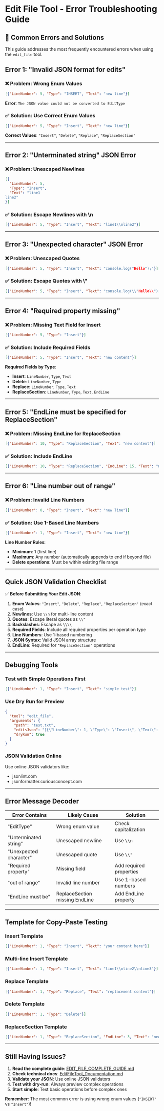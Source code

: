 ﻿# Edit File Tool - Error Troubleshooting Guide

## 🚨 Common Errors and Solutions

This guide addresses the most frequently encountered errors when using the `edit_file` tool.

## Error 1: "Invalid JSON format for edits"

### ❌ Problem: Wrong Enum Values
```json
[{"LineNumber": 5, "Type": "INSERT", "Text": "new line"}]
```
**Error**: `The JSON value could not be converted to EditType`

### ✅ Solution: Use Correct Enum Values
```json
[{"LineNumber": 5, "Type": "Insert", "Text": "new line"}]
```

**Correct Values**: `"Insert"`, `"Delete"`, `"Replace"`, `"ReplaceSection"`

---

## Error 2: "Unterminated string" JSON Error

### ❌ Problem: Unescaped Newlines
```json
[{
  "LineNumber": 5,
  "Type": "Insert",
  "Text": "line1
line2"
}]
```

### ✅ Solution: Escape Newlines with \\n
```json
[{"LineNumber": 5, "Type": "Insert", "Text": "line1\\nline2"}]
```

---

## Error 3: "Unexpected character" JSON Error

### ❌ Problem: Unescaped Quotes
```json
[{"LineNumber": 5, "Type": "Insert", "Text": "console.log("Hello");"}]
```

### ✅ Solution: Escape Quotes with \\"
```json
[{"LineNumber": 5, "Type": "Insert", "Text": "console.log(\\"Hello\\");"}]
```

---

## Error 4: "Required property missing"

### ❌ Problem: Missing Text Field for Insert
```json
[{"LineNumber": 5, "Type": "Insert"}]
```

### ✅ Solution: Include Required Fields
```json
[{"LineNumber": 5, "Type": "Insert", "Text": "new content"}]
```

**Required Fields by Type**:
- **Insert**: `LineNumber`, `Type`, `Text`
- **Delete**: `LineNumber`, `Type`
- **Replace**: `LineNumber`, `Type`, `Text`
- **ReplaceSection**: `LineNumber`, `Type`, `Text`, `EndLine`

---

## Error 5: "EndLine must be specified for ReplaceSection"

### ❌ Problem: Missing EndLine for ReplaceSection
```json
[{"LineNumber": 10, "Type": "ReplaceSection", "Text": "new content"}]
```

### ✅ Solution: Include EndLine
```json
[{"LineNumber": 10, "Type": "ReplaceSection", "EndLine": 15, "Text": "new content"}]
```

---

## Error 6: "Line number out of range"

### ❌ Problem: Invalid Line Numbers
```json
[{"LineNumber": 0, "Type": "Insert", "Text": "new line"}]
```

### ✅ Solution: Use 1-Based Line Numbers
```json
[{"LineNumber": 1, "Type": "Insert", "Text": "new line"}]
```

**Line Number Rules**:
- **Minimum**: 1 (first line)
- **Maximum**: Any number (automatically appends to end if beyond file)
- **Delete operations**: Must be within existing file range

---

## Quick JSON Validation Checklist

✅ **Before Submitting Your Edit JSON**:

1. **Enum Values**: `"Insert"`, `"Delete"`, `"Replace"`, `"ReplaceSection"` (exact case)
2. **Newlines**: Use `\\n` for multi-line content
3. **Quotes**: Escape literal quotes as `\\"` 
4. **Backslashes**: Escape as `\\\\` 
5. **Required Fields**: Include all required properties per operation type
6. **Line Numbers**: Use 1-based numbering
7. **JSON Syntax**: Valid JSON array structure
8. **EndLine**: Required for `"ReplaceSection"` operations

---

## Debugging Tools

### Test with Simple Operations First
```json
[{"LineNumber": 1, "Type": "Insert", "Text": "simple test"}]
```

### Use Dry Run for Preview
```json
{
  "tool": "edit_file",
  "arguments": {
    "path": "test.txt",
    "editsJson": "[{\"LineNumber\": 1, \"Type\": \"Insert\", \"Text\": \"test\"}]",
    "dryRun": true
  }
}
```

### JSON Validation Online
Use online JSON validators like:
- jsonlint.com
- jsonformatter.curiousconcept.com

---

## Error Message Decoder

| Error Contains | Likely Cause | Solution |
|----------------|--------------|----------|
| "EditType" | Wrong enum value | Check capitalization |
| "Unterminated string" | Unescaped newline | Use `\\n` |
| "Unexpected character" | Unescaped quote | Use `\\"` |
| "Required property" | Missing field | Add required properties |
| "out of range" | Invalid line number | Use 1-based numbers |
| "EndLine must be" | ReplaceSection missing EndLine | Add EndLine property |

---

## Template for Copy-Paste Testing

### Insert Template
```json
[{"LineNumber": 1, "Type": "Insert", "Text": "your content here"}]
```

### Multi-line Insert Template  
```json
[{"LineNumber": 1, "Type": "Insert", "Text": "line1\\nline2\\nline3"}]
```

### Replace Template
```json
[{"LineNumber": 1, "Type": "Replace", "Text": "replacement content"}]
```

### Delete Template
```json
[{"LineNumber": 1, "Type": "Delete"}]
```

### ReplaceSection Template
```json
[{"LineNumber": 1, "Type": "ReplaceSection", "EndLine": 3, "Text": "new section content"}]
```

---

## Still Having Issues?

1. **Read the complete guide**: [EDIT_FILE_COMPLETE_GUIDE.md](./EDIT_FILE_COMPLETE_GUIDE.md)
2. **Check technical docs**: [EditFileTool_Documentation.md](./EditFileTool_Documentation.md)
3. **Validate your JSON**: Use online JSON validators
4. **Test with dry-run**: Always preview complex operations
5. **Start simple**: Test basic operations before complex ones

**Remember**: The most common error is using wrong enum values (`"INSERT"` vs `"Insert"`)!
